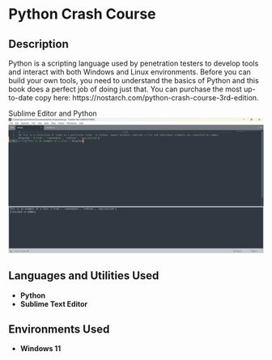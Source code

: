 <h1>Python Crash Course</h1>

<h2>Description</h2>
Python is a scripting language used by penetration testers to develop tools and interact with both Windows and Linux environments. Before you can build your own tools, you need to understand the basics of Python and this book does a perfect job of doing just that. You can purchase the most up-to-date copy here: https://nostarch.com/python-crash-course-3rd-edition. 
<br />

<p align-"center">
 Sublime Editor and Python <br/>
<img src="./img/lists.png"/>

<h2>Languages and Utilities Used</h2>

- <b>Python</b> 
- <b>Sublime Text Editor</b>

<h2>Environments Used </h2>

- <b>Windows 11</b>


<!--
 ```diff
- text in red
+ text in green
! text in orange
# text in gray
@@ text in purple (and bold)@@
```
--!>

